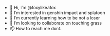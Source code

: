 - 👋 Hi, I’m @foxylikeafox
- 👀 I’m interested in genshin impact and splatoon
- 🌱 I’m currently learning how to be not a loser
- 💞️ I’m looking to collaborate on touching grass
- 📫 How to reach me dont.

<!---
foxylikeafox/foxylikeafox is a ✨ special ✨ repository because its `README.md` (this file) appears on your GitHub profile.
You can click the Preview link to take a look at your changes.
--->
